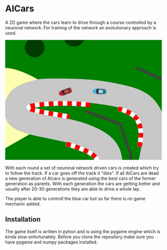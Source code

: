 # AICars
A 2D game where the cars learn to drive through a course controlled by a neuronal network. For training of the network an evolutionary approach is used.

![alt text](https://raw.githubusercontent.com/ramevaf/AICars/master/AICars.jpg)

With each round a set of neuronal network driven cars is created which try to follow the track. If a car goes off the track it "dies". If all AICars are dead a new generation of AIcars is generated using the best cars of the former generation as parents. With each generation the cars are getting better and usually after 20-30 generations they are able to drive a whole lap.

The player is able to controll the blue car but so far there is no game mechanic added.

## Installation
The game itself is written in pyhon and is using the pygame engine which is kinda slow unfortunately. Before you clone the repository make sure you have pygame and numpy packages installed.
